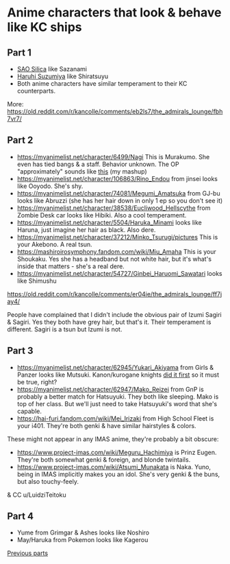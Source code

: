 # Anime characters that look & behave like KC ships

Part 1
---
- [SAO Silica](https://myanimelist.net/character/37681/Keiko_Ayano) like Sazanami
- [Haruhi Suzumiya](https://myanimelist.net/character/251/Haruhi_Suzumiya) like Shiratsuyu
- Both anime characters have similar temperament to their KC counterparts.

More: https://old.reddit.com/r/kancolle/comments/eb2ls7/the_admirals_lounge/fbh7vr7/

Part 2
---
* https://myanimelist.net/character/6499/Nagi This is Murakumo. She even has tied bangs & a staff. Behavior unknown. The OP "approximately" sounds like [this](https://hearthis.at/jzgmyrcb/kan-imas/) (my mashup)
* https://myanimelist.net/character/106863/Rino_Endou from jinsei looks like Ooyodo. She's shy.
* https://myanimelist.net/character/74081/Megumi_Amatsuka from GJ-bu looks like Abruzzi (she has her hair down in only 1 ep so you don't see it)
* https://myanimelist.net/character/38538/Eucliwood_Hellscythe from Zombie Desk car looks like Hibiki. Also a cool temperament.
* https://myanimelist.net/character/5504/Haruka_Minami looks like Haruna, just imagine her hair as black. Also dere.
* https://myanimelist.net/character/37212/Minko_Tsurugi/pictures This is your Akebono. A real tsun.
* https://mashiroirosymphony.fandom.com/wiki/Miu_Amaha This is your Shoukaku. Yes she has a headband but not white hair, but it's what's inside that matters - she's a real dere.
* https://myanimelist.net/character/54727/Ginbei_Haruomi_Sawatari looks like Shimushu

https://old.reddit.com/r/kancolle/comments/er04ie/the_admirals_lounge/ff7jay4/

People have complained that I didn't include the obvious pair of Izumi Sagiri & Sagiri. Yes they both have grey hair, but that's it. Their temperament is different. Sagiri is a tsun but Izumi is not.

Part 3
---
* https://myanimelist.net/character/62945/Yukari_Akiyama from Girls & Panzer looks like Mutsuki. Kanon/kurogane knights [did it first](https://seiga.nicovideo.jp/seiga/im6662158) so it must be true, right?
* https://myanimelist.net/character/62947/Mako_Reizei from GnP is probably a better match for Hatsuyuki. They both like sleeping. Mako is top of her class. But we'll just need to take Hatsuyuki's word that she's capable.
* https://hai-furi.fandom.com/wiki/Mei_Irizaki from High School Fleet is your i401. They're both genki & have similar hairstyles & colors.

These might not appear in any IMAS anime, they're probably a bit obscure:
* https://www.project-imas.com/wiki/Meguru_Hachimiya is Prinz Eugen. They're both somewhat genki & foreign, and blonde twintails.
* https://www.project-imas.com/wiki/Atsumi_Munakata is Naka. Yuno, being in IMAS implicitly makes you an idol. She's very genki & the buns, but also touchy-feely.

& CC u/LuidziTeitoku

Part 4
---
* Yume from Grimgar & Ashes looks like Noshiro
* May/Haruka from Pokemon looks like Kagerou

[Previous parts](https://github.com/junh1024/junh1024-Documents/blob/master/KC/Anime%20characters%20that%20look%20%26%20behave%20like%20KC%20ships.md#part-1)